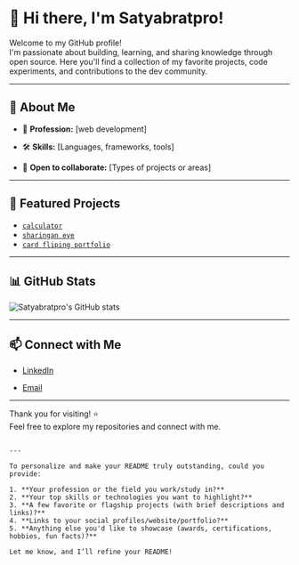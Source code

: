 # 👋 Hi there, I'm Satyabratpro!

Welcome to my GitHub profile!  
I'm passionate about building, learning, and sharing knowledge through open source. Here you'll find a collection of my favorite projects, code experiments, and contributions to the dev community.

---

## 🚀 About Me

- 💼 **Profession:** [web development]

- 🛠️ **Skills:** [Languages, frameworks, tools]
  
- 🤝 **Open to collaborate:** [Types of projects or areas]

---

## 🌟 Featured Projects

- [`calculator`](https://satyabratpro.github.io/js-calculator/)
- [`sharingan eye`](https://satyabratpro.github.io/akatsuki-eyes/)
- [`card fliping portfolio`](https://satyabratpro.github.io/Card/)

---

## 📊 GitHub Stats

![Satyabratpro's GitHub stats](https://github-readme-stats.vercel.app/api?username=Satyabratpro&show_icons=true&theme=radical)

---

## 📫 Connect with Me

- [LinkedIn](https://www.linkedin.com/in/akatsuki-codes-183a24374?utm_source=share&utm_campaign=share_via&utm_content=profile&utm_medium=android_app)


- [Email](akatsukicodes3@gmail.com)

---

Thank you for visiting! ⭐️  
Feel free to explore my repositories and connect with me.

```

---

To personalize and make your README truly outstanding, could you provide:

1. **Your profession or the field you work/study in?**
2. **Your top skills or technologies you want to highlight?**
3. **A few favorite or flagship projects (with brief descriptions and links)?**
4. **Links to your social profiles/website/portfolio?**
5. **Anything else you'd like to showcase (awards, certifications, hobbies, fun facts)?**

Let me know, and I’ll refine your README!
